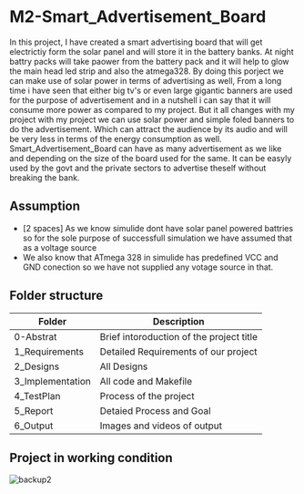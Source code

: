 # M2-Smart_Advertisement_Board
In this project, I have created a smart advertising board that will get electrictiy form the solar panel and will store it in the battery banks. At night battry packs will take paower from the battery pack and it will help to glow the main head led strip and also the atmega328. 
By doing this porject we can make use of solar power in terms of advertising as well, From a long time i have seen that either big tv's or even large gigantic banners are used for the purpose of advertisement and in a nutshell i can say that it will consume more power as compared to my project. But it all changes with my project with my project we can use solar power and simple foled banners to do the advertisement. Which can attract the audience by its audio and will be very less in terms of the energy consumption as well. 
Smart_Advertisement_Board can have as many advertisement as we like and depending on the size of the board used for the same. It can be easyly used by the govt and the private sectors to advertise theself without breaking the bank. 
## Assumption
* [2 spaces] As we know simulide dont have solar panel powered battries so for the sole purpose of successfull simulation we have assumed that as a voltage source
* We also know that ATmega 328 in simulide has predefined VCC and GND conection so we have not supplied any votage source in that. 
## Folder structure
| Folder | 	Description |
| -- | ------------ |
| 0-Abstrat | Brief intoroduction of the project title | 
| 1_Requirements |	Detailed Requirements of our project |
| 2_Designs |  All Designs |
| 3_Implementation |	All code and Makefile |
| 4_TestPlan |	Process of the project |
| 5_Report |	Detaied Process and Goal |
| 6_Output |	Images and videos of output |
## Project in working condition
![backup2](https://user-images.githubusercontent.com/104137902/164784132-c4f4faa6-8efe-4c70-887a-ad50ae339048.png)






